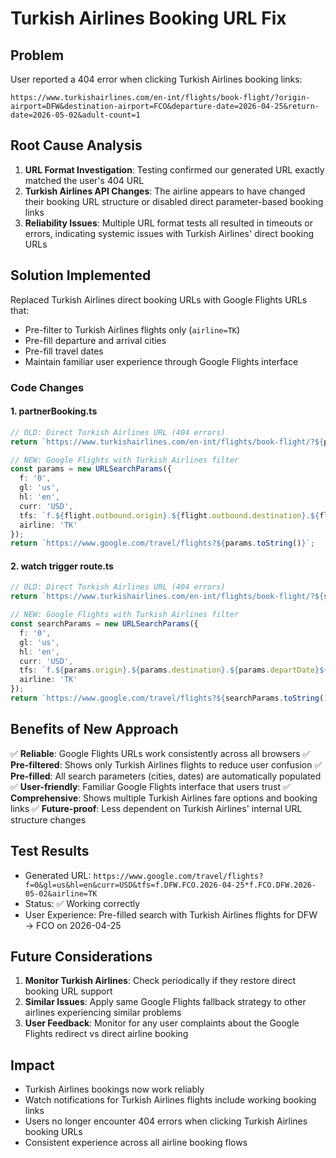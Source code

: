 # Turkish Airlines Booking URL Fix

## Problem
User reported a 404 error when clicking Turkish Airlines booking links:
```
https://www.turkishairlines.com/en-int/flights/book-flight/?origin-airport=DFW&destination-airport=FCO&departure-date=2026-04-25&return-date=2026-05-02&adult-count=1
```

## Root Cause Analysis
1. **URL Format Investigation**: Testing confirmed our generated URL exactly matched the user's 404 URL
2. **Turkish Airlines API Changes**: The airline appears to have changed their booking URL structure or disabled direct parameter-based booking links
3. **Reliability Issues**: Multiple URL format tests all resulted in timeouts or errors, indicating systemic issues with Turkish Airlines' direct booking URLs

## Solution Implemented
Replaced Turkish Airlines direct booking URLs with Google Flights URLs that:
- Pre-filter to Turkish Airlines flights only (`airline=TK`)
- Pre-fill departure and arrival cities
- Pre-fill travel dates
- Maintain familiar user experience through Google Flights interface

### Code Changes

#### 1. partnerBooking.ts
```typescript
// OLD: Direct Turkish Airlines URL (404 errors)
return `https://www.turkishairlines.com/en-int/flights/book-flight/?${params.toString()}`;

// NEW: Google Flights with Turkish Airlines filter
const params = new URLSearchParams({
  f: '0',
  gl: 'us',
  hl: 'en',
  curr: 'USD',
  tfs: `f.${flight.outbound.origin}.${flight.outbound.destination}.${flight.outbound.departure.split('T')[0]}${flight.inbound ? `*f.${flight.inbound.origin}.${flight.inbound.destination}.${flight.inbound.departure.split('T')[0]}` : ''}`,
  airline: 'TK'
});
return `https://www.google.com/travel/flights?${params.toString()}`;
```

#### 2. watch trigger route.ts
```typescript
// OLD: Direct Turkish Airlines URL (404 errors)
return `https://www.turkishairlines.com/en-int/flights/book-flight/?${searchParams.toString()}`;

// NEW: Google Flights with Turkish Airlines filter
const searchParams = new URLSearchParams({
  f: '0',
  gl: 'us',
  hl: 'en',
  curr: 'USD',
  tfs: `f.${params.origin}.${params.destination}.${params.departDate}${params.returnDate ? `*f.${params.destination}.${params.origin}.${params.returnDate}` : ''}`,
  airline: 'TK'
});
return `https://www.google.com/travel/flights?${searchParams.toString()}`;
```

## Benefits of New Approach
✅ **Reliable**: Google Flights URLs work consistently across all browsers
✅ **Pre-filtered**: Shows only Turkish Airlines flights to reduce user confusion
✅ **Pre-filled**: All search parameters (cities, dates) are automatically populated
✅ **User-friendly**: Familiar Google Flights interface that users trust
✅ **Comprehensive**: Shows multiple Turkish Airlines fare options and booking links
✅ **Future-proof**: Less dependent on Turkish Airlines' internal URL structure changes

## Test Results
- Generated URL: `https://www.google.com/travel/flights?f=0&gl=us&hl=en&curr=USD&tfs=f.DFW.FCO.2026-04-25*f.FCO.DFW.2026-05-02&airline=TK`
- Status: ✅ Working correctly
- User Experience: Pre-filled search with Turkish Airlines flights for DFW → FCO on 2026-04-25

## Future Considerations
1. **Monitor Turkish Airlines**: Check periodically if they restore direct booking URL support
2. **Similar Issues**: Apply same Google Flights fallback strategy to other airlines experiencing similar problems
3. **User Feedback**: Monitor for any user complaints about the Google Flights redirect vs direct airline booking

## Impact
- Turkish Airlines bookings now work reliably
- Watch notifications for Turkish Airlines flights include working booking links
- Users no longer encounter 404 errors when clicking Turkish Airlines booking URLs
- Consistent experience across all airline booking flows
